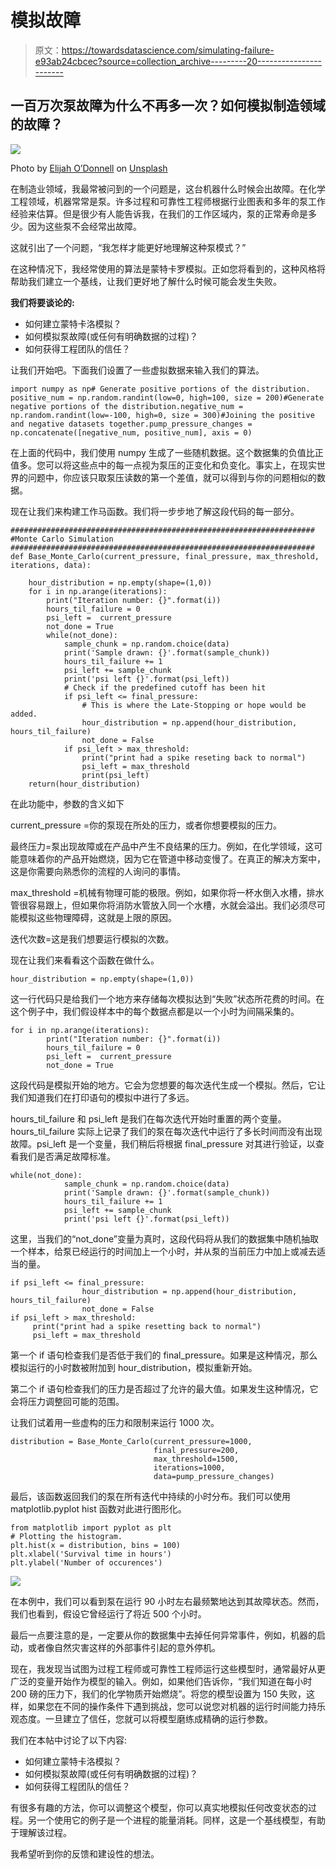 # 模拟故障

> 原文：<https://towardsdatascience.com/simulating-failure-e93ab24cbcec?source=collection_archive---------20----------------------->

## 一百万次泵故障为什么不再多一次？如何模拟制造领域的故障？

![](img/c5bde1cc2a08f59c6a3298e3cf5159e5.png)

Photo by [Elijah O’Donnell](https://unsplash.com/photos/t8T_yUgCKSM?utm_source=unsplash&utm_medium=referral&utm_content=creditCopyText) on [Unsplash](https://unsplash.com/search/photos/fake?utm_source=unsplash&utm_medium=referral&utm_content=creditCopyText)

在制造业领域，我最常被问到的一个问题是，这台机器什么时候会出故障。在化学工程领域，机器常常是泵。许多过程和可靠性工程师根据行业图表和多年的泵工作经验来估算。但是很少有人能告诉我，在我们的工作区域内，泵的正常寿命是多少。因为这些泵不会经常出故障。

这就引出了一个问题，“我怎样才能更好地理解这种泵模式？”

在这种情况下，我经常使用的算法是蒙特卡罗模拟。正如您将看到的，这种风格将帮助我们建立一个基线，让我们更好地了解什么时候可能会发生失败。

**我们将要谈论的:**

*   如何建立蒙特卡洛模拟？
*   如何模拟泵故障(或任何有明确数据的过程)？
*   如何获得工程团队的信任？

让我们开始吧。下面我们设置了一些虚拟数据来输入我们的算法。

```
import numpy as np# Generate positive portions of the distribution. positive_num = np.random.randint(low=0, high=100, size = 200)#Generate negative portions of the distribution.negative_num = np.random.randint(low=-100, high=0, size = 300)#Joining the positive and negative datasets together.pump_pressure_changes = np.concatenate([negative_num, positive_num], axis = 0)
```

在上面的代码中，我们使用 numpy 生成了一些随机数据。这个数据集的负值比正值多。您可以将这些点中的每一点视为泵压的正变化和负变化。事实上，在现实世界的问题中，你应该只取泵压读数的第一个差值，就可以得到与你的问题相似的数据。

现在让我们来构建工作马函数。我们将一步步地了解这段代码的每一部分。

```
####################################################################
#Monte Carlo Simulation
####################################################################
def Base_Monte_Carlo(current_pressure, final_pressure, max_threshold, iterations, data):

    hour_distribution = np.empty(shape=(1,0))
    for i in np.arange(iterations):
        print("Iteration number: {}".format(i))
        hours_til_failure = 0
        psi_left =  current_pressure
        not_done = True
        while(not_done):       
            sample_chunk = np.random.choice(data)
            print('Sample drawn: {}'.format(sample_chunk))
            hours_til_failure += 1
            psi_left += sample_chunk
            print('psi left {}'.format(psi_left))
            # Check if the predefined cutoff has been hit
            if psi_left <= final_pressure:
                # This is where the Late-Stopping or hope would be added.
                hour_distribution = np.append(hour_distribution, hours_til_failure)
                not_done = False
            if psi_left > max_threshold:
                print("print had a spike reseting back to normal")
                psi_left = max_threshold
                print(psi_left)
    return(hour_distribution)
```

在此功能中，参数的含义如下

current_pressure =你的泵现在所处的压力，或者你想要模拟的压力。

最终压力=泵出现故障或在产品中产生不良结果的压力。例如，在化学领域，这可能意味着你的产品开始燃烧，因为它在管道中移动变慢了。在真正的解决方案中，这是你需要向熟悉你的流程的人询问的事情。

max_threshold =机械有物理可能的极限。例如，如果你将一杯水倒入水槽，排水管很容易跟上，但如果你将消防水管放入同一个水槽，水就会溢出。我们必须尽可能模拟这些物理障碍，这就是上限的原因。

迭代次数=这是我们想要运行模拟的次数。

现在让我们来看看这个函数在做什么。

```
hour_distribution = np.empty(shape=(1,0))
```

这一行代码只是给我们一个地方来存储每次模拟达到“失败”状态所花费的时间。在这个例子中，我们假设样本中的每个数据点都是以一个小时为间隔采集的。

```
for i in np.arange(iterations):
        print("Iteration number: {}".format(i))
        hours_til_failure = 0
        psi_left =  current_pressure
        not_done = True
```

这段代码是模拟开始的地方。它会为您想要的每次迭代生成一个模拟。然后，它让我们知道我们在打印语句的模拟中进行了多远。

hours_til_failure 和 psi_left 是我们在每次迭代开始时重置的两个变量。hours_til_failure 实际上记录了我们的泵在每次迭代中运行了多长时间而没有出现故障。psi_left 是一个变量，我们稍后将根据 final_pressure 对其进行验证，以查看我们是否满足故障标准。

```
while(not_done):       
            sample_chunk = np.random.choice(data)
            print('Sample drawn: {}'.format(sample_chunk))
            hours_til_failure += 1
            psi_left += sample_chunk
            print('psi left {}'.format(psi_left))
```

这里，当我们的“not_done”变量为真时，这段代码将从我们的数据集中随机抽取一个样本，给泵已经运行的时间加上一个小时，并从泵的当前压力中加上或减去适当的量。

```
if psi_left <= final_pressure:
                hour_distribution = np.append(hour_distribution, hours_til_failure)
                not_done = False
if psi_left > max_threshold:
     print("print had a spike resetting back to normal")
     psi_left = max_threshold
```

第一个 if 语句检查我们是否低于我们的 final_pressure。如果是这种情况，那么模拟运行的小时数被附加到 hour_distribution，模拟重新开始。

第二个 if 语句检查我们的压力是否超过了允许的最大值。如果发生这种情况，它会将压力调整回可能的范围。

让我们试着用一些虚构的压力和限制来运行 1000 次。

```
distribution = Base_Monte_Carlo(current_pressure=1000, 
                                final_pressure=200, 
                                max_threshold=1500, 
                                iterations=1000, 
                                data=pump_pressure_changes)
```

最后，该函数返回我们的泵在所有迭代中持续的小时分布。我们可以使用 matplotlib.pyplot hist 函数对此进行图形化。

```
from matplotlib import pyplot as plt
# Plotting the histogram.
plt.hist(x = distribution, bins = 100)
plt.xlabel('Survival time in hours')
plt.ylabel('Number of occurences')
```

![](img/1c2aeab8910d29dbfce964b7b8d10b22.png)

在本例中，我们可以看到泵在运行 90 小时左右最频繁地达到其故障状态。然而，我们也看到，假设它曾经运行了将近 500 个小时。

最后一点要注意的是，一定要从你的数据集中去掉任何异常事件，例如，机器的启动，或者像自然灾害这样的外部事件引起的意外停机。

现在，我发现当试图为过程工程师或可靠性工程师运行这些模型时，通常最好从更广泛的变量开始作为模型的输入。例如，如果他们告诉你，“我们知道在每小时 200 磅的压力下，我们的化学物质开始燃烧”。将您的模型设置为 150 失败，这样，如果您在不同的操作条件下遇到挑战，您可以说您对机器的运行时间能力持乐观态度。一旦建立了信任，您就可以将模型磨练成精确的运行参数。

我们在本帖中讨论了以下内容:

*   如何建立蒙特卡洛模拟？
*   如何模拟泵故障(或任何有明确数据的过程)？
*   如何获得工程团队的信任？

有很多有趣的方法，你可以调整这个模型，你可以真实地模拟任何改变状态的过程。另一个使用它的例子是一个进程的能量消耗。同样，这是一个基线模型，有助于理解该过程。

我希望听到你的反馈和建设性的想法。